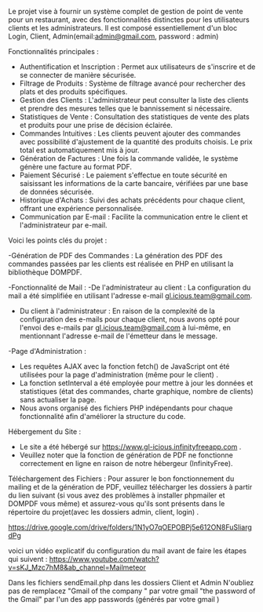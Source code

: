 Le projet vise à fournir un système complet de gestion de point de vente pour un restaurant, avec des fonctionnalités distinctes pour les utilisateurs clients et les administrateurs. 
Il est composé essentiellement d'un bloc Login, Client, Admin(email:admin@gmail.com, password : admin) 

Fonctionnalités principales :

- Authentification et Inscription : Permet aux utilisateurs de s'inscrire et de se connecter de manière
sécurisée.
- Filtrage de Produits : Système de filtrage avancé pour rechercher des plats et des produits spécifiques.
- Gestion des Clients : L'administrateur peut consulter la liste des clients et prendre des mesures telles
que le bannissement si nécessaire.
- Statistiques de Vente : Consultation des statistiques de vente des plats et produits pour une prise de
décision éclairée.
- Commandes Intuitives : Les clients peuvent ajouter des commandes avec possibilité d'ajustement de la
quantité des produits choisis. Le prix total est automatiquement mis à jour.
- Génération de Factures : Une fois la commande validée, le système génère une facture au format PDF.
- Paiement Sécurisé : Le paiement s'effectue en toute sécurité en saisissant les informations de la carte
bancaire, vérifiées par une base de données sécurisée.
- Historique d'Achats : Suivi des achats précédents pour chaque client, offrant une expérience
personnalisée.
- Communication par E-mail : Facilite la communication entre le client et l'administrateur par e-mail.

Voici les points clés du projet :

-Génération de PDF des Commandes : La génération des PDF des commandes passées par les clients est réalisée en PHP en utilisant la bibliothèque DOMPDF.

-Fonctionnalité de Mail : 
   -De l'administrateur au client : La configuration du mail a été simplifiée en utilisant l'adresse e-mail gl.icious.team@gmail.com.
   - Du client à l'administrateur : En raison de la complexité de la configuration des e-mails pour chaque client, nous avons opté pour l'envoi des e-mails par gl.icious.team@gmail.com à lui-même, en mentionnant l'adresse e-mail de l'émetteur dans le message.

-Page d'Administration :
   - Les requêtes AJAX avec la fonction fetch() de JavaScript ont été utilisées pour la page d'administration (même pour le client) .
   - La fonction setInterval a été employée pour mettre à jour les données et statistiques (état des commandes, charte graphique, nombre de clients) sans actualiser la page.
   - Nous avons organisé des fichiers PHP indépendants pour chaque fonctionnalité afin d'améliorer la structure du code.

Hébergement du Site :
   - Le site a été hébergé sur https://www.gl-icious.infinityfreeapp.com .
   - Veuillez noter  que la fonction de génération de PDF ne fonctionne correctement en ligne en raison de notre hébergeur (InfinityFree).

Téléchargement des Fichiers :
Pour assurer le bon fonctionnement du mailing et de la génération de PDF, veuillez télécharger les dossiers à partir du lien suivant (si vous avez des problèmes à installer phpmailer et DOMPDF vous même) et assurez-vous qu'ils sont présents dans le répertoire du projet(avec les dossiers admin, client, login) .

https://drive.google.com/drive/folders/1N1yO7qOEPOBPj5e612ON8FuSliargdPg

voici un vidéo explicatif du configuration du mail avant de faire les étapes qui suivent :
https://www.youtube.com/watch?v=sKJ_Mzc7hM8&ab_channel=Mailmeteor

Dans les fichiers sendEmail.php dans les dossiers Client et Admin
N'oubliez pas de remplacez 
"Gmail of the company " par votre gmail
"the password of the Gmail" par l'un des app passwords (générés par votre gmail )
